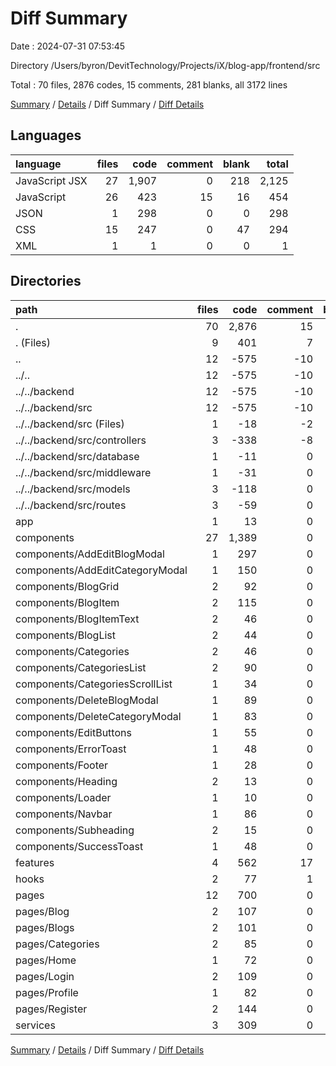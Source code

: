 # Diff Summary

Date : 2024-07-31 07:53:45

Directory /Users/byron/DevitTechnology/Projects/iX/blog-app/frontend/src

Total : 70 files,  2876 codes, 15 comments, 281 blanks, all 3172 lines

[Summary](results.md) / [Details](details.md) / Diff Summary / [Diff Details](diff-details.md)

## Languages
| language | files | code | comment | blank | total |
| :--- | ---: | ---: | ---: | ---: | ---: |
| JavaScript JSX | 27 | 1,907 | 0 | 218 | 2,125 |
| JavaScript | 26 | 423 | 15 | 16 | 454 |
| JSON | 1 | 298 | 0 | 0 | 298 |
| CSS | 15 | 247 | 0 | 47 | 294 |
| XML | 1 | 1 | 0 | 0 | 1 |

## Directories
| path | files | code | comment | blank | total |
| :--- | ---: | ---: | ---: | ---: | ---: |
| . | 70 | 2,876 | 15 | 281 | 3,172 |
| . (Files) | 9 | 401 | 7 | 20 | 428 |
| .. | 12 | -575 | -10 | -74 | -659 |
| ../.. | 12 | -575 | -10 | -74 | -659 |
| ../../backend | 12 | -575 | -10 | -74 | -659 |
| ../../backend/src | 12 | -575 | -10 | -74 | -659 |
| ../../backend/src (Files) | 1 | -18 | -2 | -8 | -28 |
| ../../backend/src/controllers | 3 | -338 | -8 | -23 | -369 |
| ../../backend/src/database | 1 | -11 | 0 | -3 | -14 |
| ../../backend/src/middleware | 1 | -31 | 0 | -4 | -35 |
| ../../backend/src/models | 3 | -118 | 0 | -11 | -129 |
| ../../backend/src/routes | 3 | -59 | 0 | -25 | -84 |
| app | 1 | 13 | 0 | 3 | 16 |
| components | 27 | 1,389 | 0 | 163 | 1,552 |
| components/AddEditBlogModal | 1 | 297 | 0 | 19 | 316 |
| components/AddEditCategoryModal | 1 | 150 | 0 | 15 | 165 |
| components/BlogGrid | 2 | 92 | 0 | 21 | 113 |
| components/BlogItem | 2 | 115 | 0 | 18 | 133 |
| components/BlogItemText | 2 | 46 | 0 | 7 | 53 |
| components/BlogList | 2 | 44 | 0 | 10 | 54 |
| components/Categories | 2 | 46 | 0 | 6 | 52 |
| components/CategoriesList | 2 | 90 | 0 | 8 | 98 |
| components/CategoriesScrollList | 1 | 34 | 0 | 3 | 37 |
| components/DeleteBlogModal | 1 | 89 | 0 | 14 | 103 |
| components/DeleteCategoryModal | 1 | 83 | 0 | 10 | 93 |
| components/EditButtons | 1 | 55 | 0 | 4 | 59 |
| components/ErrorToast | 1 | 48 | 0 | 5 | 53 |
| components/Footer | 1 | 28 | 0 | 2 | 30 |
| components/Heading | 2 | 13 | 0 | 4 | 17 |
| components/Loader | 1 | 10 | 0 | 2 | 12 |
| components/Navbar | 1 | 86 | 0 | 6 | 92 |
| components/Subheading | 2 | 15 | 0 | 5 | 20 |
| components/SuccessToast | 1 | 48 | 0 | 4 | 52 |
| features | 4 | 562 | 17 | 36 | 615 |
| hooks | 2 | 77 | 1 | 18 | 96 |
| pages | 12 | 700 | 0 | 90 | 790 |
| pages/Blog | 2 | 107 | 0 | 13 | 120 |
| pages/Blogs | 2 | 101 | 0 | 16 | 117 |
| pages/Categories | 2 | 85 | 0 | 12 | 97 |
| pages/Home | 1 | 72 | 0 | 10 | 82 |
| pages/Login | 2 | 109 | 0 | 15 | 124 |
| pages/Profile | 1 | 82 | 0 | 12 | 94 |
| pages/Register | 2 | 144 | 0 | 12 | 156 |
| services | 3 | 309 | 0 | 25 | 334 |

[Summary](results.md) / [Details](details.md) / Diff Summary / [Diff Details](diff-details.md)